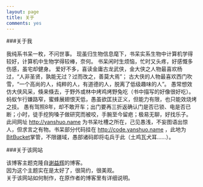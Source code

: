 ```yaml
---
layout: page
title: 关于
comments: yes
---
```



###关于我

我纯系书呆一枚，不问世事。
现虽归生物信息麾下，书呆实系生物中计算机学得较好，计算机中生物学得较棒，奈何。
书呆闲时生烦恼，忙时又头疼，好感慨多伤感，虽宅却健身。
爱好不多，喜读金庸古龙武侠，金大侠之人物最喜欢杨过，“人非圣贤，孰能无过？过而改之，善莫大焉”； 古大侠的人物最喜欢西门吹雪，“一个高尚的人，纯粹的人，有道德的人，脱离了低级趣味的人”。
愚常想效仿大侠风采，倏来倏去，于野外或林中烤鸡烤野兔吃（书中描写的好像很好吃）。
蚂蚁乍行嫌路窄，蜜蜂展翅恨天低，愚虽欲匡扶正义，但能力有限，也只能效烧烤之技。
愚有驾照8年，却不敢开车；出门要再三折返确认门是否已锁、电是否已断；小时，徒手挖狗嗓子做研究而被咬，手腕至今留疤；极易无聊，好找乐子。
此间网址 <http://yanshuo.name> 为书呆吐槽之所在，己见愚浅，不妄图语出惊人，但求言之有物。书呆部分代码挂在 <http://code.yanshuo.name> ，此地为[BitBucket](http://bitbucket.org "BitBucket")掌管，不限疆域，愚部诸码即将屯兵于此（土鸡瓦犬耳……）。    

###关于该网站

该博客主题克隆自[谢益辉](http://yihui.name)的博客。  
因为这个主题实在是太好了，很简约，很美观。  
关于该网站如何制作，在原作者的博客里有详细说明。

